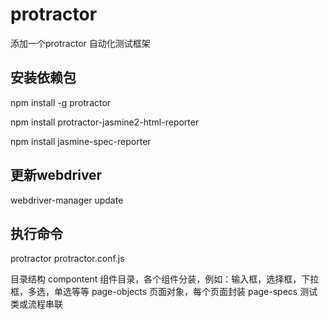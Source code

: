 # protractor

添加一个protractor 自动化测试框架

## 安装依赖包
npm install -g protractor

npm install protractor-jasmine2-html-reporter

npm install jasmine-spec-reporter

## 更新webdriver
webdriver-manager update

## 执行命令
protractor protractor.conf.js


目录结构
compontent  组件目录，各个组件分装，例如：输入框，选择框，下拉框，多选，单选等等
page-objects   页面对象，每个页面封装
page-specs  测试类或流程串联